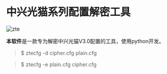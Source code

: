 # 中兴光猫系列配置解密工具


![zte](https://raw.githubusercontent.com/wx1183618058/ZET-Optical-Network-Terminal-Decoder/v3.0/command.png)

**本软件**是一款专为解密中兴光猫V3.0配置的工具，使用python开发。

> $ ztecfg -d cipher.cfg plain.cfg

> $ ztecfg -e plain.cfg cipher.cfg
